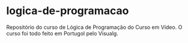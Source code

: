 # logica-de-programacao
 Repositório do curso de Lógica de Programação do Curso em Vídeo. O curso foi todo feito em Portugol pelo Visualg.
